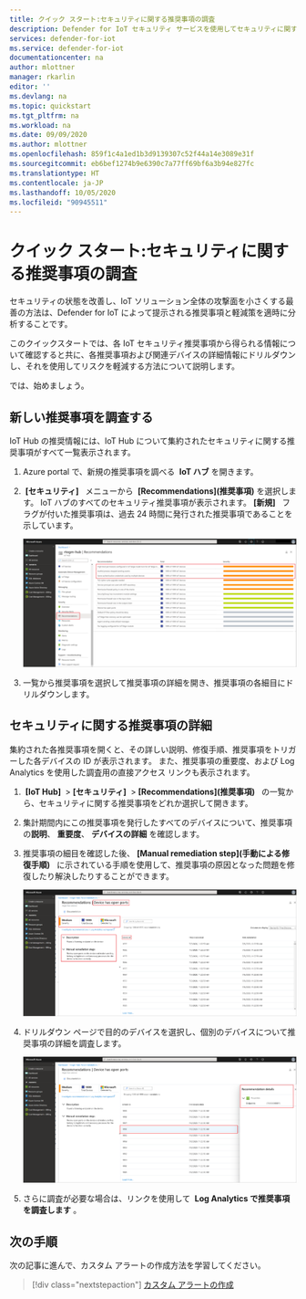 ```yaml
---
title: クイック スタート:セキュリティに関する推奨事項の調査
description: Defender for IoT セキュリティ サービスを使用してセキュリティに関する推奨事項を調査します。
services: defender-for-iot
ms.service: defender-for-iot
documentationcenter: na
author: mlottner
manager: rkarlin
editor: ''
ms.devlang: na
ms.topic: quickstart
ms.tgt_pltfrm: na
ms.workload: na
ms.date: 09/09/2020
ms.author: mlottner
ms.openlocfilehash: 859f1c4a1ed1b3d9139307c52f44a14e3089e31f
ms.sourcegitcommit: eb6bef1274b9e6390c7a77ff69bf6a3b94e827fc
ms.translationtype: HT
ms.contentlocale: ja-JP
ms.lasthandoff: 10/05/2020
ms.locfileid: "90945511"
---
```

# <a name="quickstart-investigate-security-recommendations"></a>クイック スタート:セキュリティに関する推奨事項の調査


セキュリティの状態を改善し、IoT ソリューション全体の攻撃面を小さくする最善の方法は、Defender for IoT によって提示される推奨事項と軽減策を適時に分析することです。

このクイックスタートでは、各 IoT セキュリティ推奨事項から得られる情報について確認すると共に、各推奨事項および関連デバイスの詳細情報にドリルダウンし、それを使用してリスクを軽減する方法について説明します。

では、始めましょう。

## <a name="investigate-new-recommendations"></a>新しい推奨事項を調査する

IoT Hub の推奨情報には、IoT Hub について集約されたセキュリティに関する推奨事項がすべて一覧表示されます。

1.  Azure portal で、新規の推奨事項を調べる  **IoT ハブ** を開きます。

1.   **[セキュリティ]**   メニューから  **[Recommendations]\(推奨事項\)** を選択します。 IoT ハブのすべてのセキュリティ推奨事項が表示されます。 **[新規]**   フラグが付いた推奨事項は、過去 24 時間に発行された推奨事項であることを示しています。 

    [ ![ASC for IoT でセキュリティに関する推奨事項を調査する](media/quickstart/investigate-security-recommendations-inline.png)](media/quickstart/investigate-security-recommendations-expanded.png#lightbox)


1.  一覧から推奨事項を選択して推奨事項の詳細を開き、推奨事項の各細目にドリルダウンします。

## <a name="security-recommendation-details"></a>セキュリティに関する推奨事項の詳細

集約された各推奨事項を開くと、その詳しい説明、修復手順、推奨事項をトリガーした各デバイスの ID が表示されます。 また、推奨事項の重要度、および Log Analytics を使用した調査用の直接アクセス リンクも表示されます。

1.   **[IoT Hub]**  \> **[セキュリティ]**  \> **[Recommendations]\(推奨事項\)**   の一覧から、セキュリティに関する推奨事項をどれか選択して開きます。

1.  集計期間内にこの推奨事項を発行したすべてのデバイスについて、推奨事項の**説明**、 **重要度**、 **デバイスの詳細** を確認します。 

1.  推奨事項の細目を確認した後、 **[Manual remediation step]\(手動による修復手順\)**   に示されている手順を使用して、推奨事項の原因となった問題を修復したり解決したりすることができます。 

    [ ![ASC for IoT でセキュリティに関する推奨事項を修復する](media/quickstart/remediate-security-recommendations-inline.png)](media/quickstart/remediate-security-recommendations-expanded.png#lightbox)


1.  ドリルダウン ページで目的のデバイスを選択し、個別のデバイスについて推奨事項の詳細を調査します。

    [ ![ASC for IoT でデバイスのセキュリティに関する推奨事項を個別に調査する](media/quickstart/explore-security-recommendation-detail-inline.png)](media/quickstart/explore-security-recommendation-detail-expanded.png#lightbox)


1.  さらに調査が必要な場合は、リンクを使用して  **Log Analytics で推奨事項を調査します** 。 


## <a name="next-steps"></a>次の手順

次の記事に進んで、カスタム アラートの作成方法を学習してください。

> [!div class="nextstepaction"]
> [カスタム アラートの作成](quickstart-create-custom-alerts.md)
